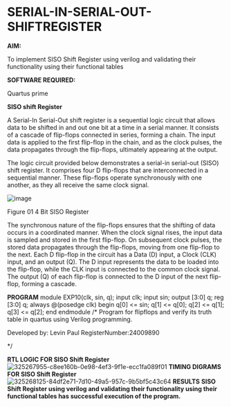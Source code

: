 # SERIAL-IN-SERIAL-OUT-SHIFTREGISTER

**AIM:**

To implement  SISO Shift Register using verilog and validating their functionality using their functional tables

**SOFTWARE REQUIRED:**

Quartus prime

**SISO shift Register**

A Serial-In Serial-Out shift register is a sequential logic circuit that allows data to be shifted in and out one bit at a time in a serial manner. It consists of a cascade of flip-flops connected in series, forming a chain. The input data is applied to the first flip-flop in the chain, and as the clock pulses, the data propagates through the flip-flops, ultimately appearing at the output.

The logic circuit provided below demonstrates a serial-in serial-out (SISO) shift register. It comprises four D flip-flops that are interconnected in a sequential manner. These flip-flops operate synchronously with one another, as they all receive the same clock signal.

![image](https://github.com/naavaneetha/SERIAL-IN-SERIAL-OUT-SHIFTREGISTER/assets/154305477/e81c4072-37f9-46c6-8145-566764b74c3a)

Figure 01 4 Bit SISO Register

The synchronous nature of the flip-flops ensures that the shifting of data occurs in a coordinated manner. When the clock signal rises, the input data is sampled and stored in the first flip-flop. On subsequent clock pulses, the stored data propagates through the flip-flops, moving from one flip-flop to the next.
Each D flip-flop in the circuit has a Data (D) input, a Clock (CLK) input, and an output (Q). The D input represents the data to be loaded into the flip-flop, while the CLK input is connected to the common clock signal. The output (Q) of each flip-flop is connected to the D input of the next flip-flop, forming a cascade.


**PROGRAM**
module EXP10(clk, sin, q);
input clk;
input sin;
output [3:0] q;
reg [3:0] q;
always @(posedge clk)
begin
q[0] <= sin;
q[1] <= q[0];
q[2] <= q[1];
q[3] <= q[2];
end
endmodule
/* Program for flipflops and verify its truth table in quartus using Verilog programming.

Developed by: Levin Paul 
RegisterNumber:24009890

*/

**RTL LOGIC FOR SISO Shift Register**
![325267955-c8ee160b-0e98-4ef3-9f1e-ecc1fa089f01](https://github.com/user-attachments/assets/9882499f-ed89-433d-9937-e0e889ce6db6)
**TIMING DIGRAMS FOR SISO Shift Register**
![325268125-84df2e71-7d10-49a5-957c-9b5bf5c43c64](https://github.com/user-attachments/assets/c7cbb128-199d-4d94-ab3e-e36dcb5cb317)
**RESULTS**
**SISO Shift Register using verilog and validating their functionality using their functional tables has successful execution of the program.**
